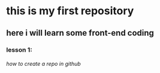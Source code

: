 # this is my first repository
## here i will learn some front-end coding
### lesson 1:
###### how to create a repo in github
